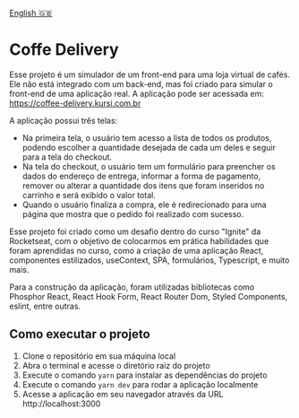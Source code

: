 [English 🇬🇧](README.md)

# Coffe Delivery

Esse projeto é um simulador de um front-end para uma loja virtual de cafés. Ele não está integrado com um back-end, mas foi criado para simular o front-end de uma aplicação real. A aplicação pode ser acessada em: https://coffee-delivery.kursi.com.br

A aplicação possui três telas:

- Na primeira tela, o usuário tem acesso a lista de todos os produtos, podendo escolher a quantidade desejada de cada um deles e seguir para a tela do checkout.
- Na tela do checkout, o usuário tem um formulário para preencher os dados do endereço de entrega, informar a forma de pagamento, remover ou alterar a quantidade dos itens que foram inseridos no carrinho e será exibido o valor total.
- Quando o usuário finaliza a compra, ele é redirecionado para uma página que mostra que o pedido foi realizado com sucesso.

Esse projeto foi criado como um desafio dentro do curso "Ignite" da Rocketseat, com o objetivo de colocarmos em prática habilidades que foram aprendidas no curso, como a criação de uma aplicação React, componentes estilizados, useContext, SPA, formulários, Typescript, e muito mais.

Para a construção da aplicação, foram utilizadas bibliotecas como Phosphor React, React Hook Form, React Router Dom, Styled Components, eslint, entre outras.

## Como executar o projeto
1. Clone o repositório em sua máquina local
2. Abra o terminal e acesse o diretório raiz do projeto
3. Execute o comando ```yarn``` para instalar as dependências do projeto
4. Execute o comando ```yarn dev``` para rodar a aplicação localmente
5. Acesse a aplicação em seu navegador através da URL http://localhost:3000
